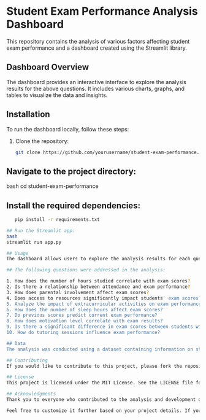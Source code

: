 # Student Exam Performance Analysis Dashboard

This repository contains the analysis of various factors affecting student exam performance and a dashboard created using the Streamlit library. 


## Dashboard Overview

The dashboard provides an interactive interface to explore the analysis results for the above questions. It includes various charts, graphs, and tables to visualize the data and insights.

## Installation

To run the dashboard locally, follow these steps:

1. Clone the repository:
   ```bash
   git clone https://github.com/yourusername/student-exam-performance.git

## Navigate to the project directory:
bash
cd student-exam-performance

## Install the required dependencies:
   ```bash
      pip install -r requirements.txt

## Run the Streamlit app:
bash
streamlit run app.py

## Usage
The dashboard allows users to explore the analysis results for each question. Use the sidebar to navigate through different sections and adjust filters to customize the visualizations.

## The following questions were addressed in the analysis:

1. How does the number of hours studied correlate with exam scores?
2. Is there a relationship between attendance and exam performance?
3. How does parental involvement affect exam scores?
4. Does access to resources significantly impact students' exam scores?
5. Analyze the impact of extracurricular activities on exam performance.
6. How does the number of sleep hours affect exam scores?
7. Do previous scores predict current exam performance?
8. How does motivation level correlate with exam results?
9. Is there a significant difference in exam scores between students with and without internet access?
10. How do tutoring sessions influence exam performance?

## Data
The analysis was conducted using a dataset containing information on students' exam scores, study hours, attendance, parental involvement, access to resources, extracurricular activities, sleep hours, previous scores, motivation level, internet access, tutoring sessions, family income, teacher quality, school types, peer influence, physical activity, learning disabilities, parental educational level, distance from home to school, gender, and other relevant factors.

## Contributing
If you would like to contribute to this project, please fork the repository and submit a pull request. For any issues or suggestions, feel free to open an issue on GitHub.

## License
This project is licensed under the MIT License. See the LICENSE file for more details.

## Acknowledgments
Thank you to everyone who contributed to the analysis and development of this dashboard.

Feel free to customize it further based on your project details. If you need any more help, just let me know! 😊
